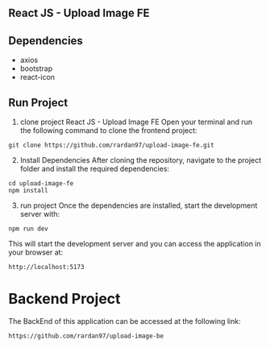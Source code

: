 ## React JS - Upload Image FE

## Dependencies

- axios
- bootstrap
- react-icon

## Run Project

1. clone project React JS - Upload Image FE
   Open your terminal and run the following command to clone the frontend project:

```
git clone https://github.com/rardan97/upload-image-fe.git
```

2. Install Dependencies
   After cloning the repository, navigate to the project folder and install the required dependencies:

```
cd upload-image-fe
npm install
```

3. run project
   Once the dependencies are installed, start the development server with:

```
npm run dev
```

This will start the development server and you can access the application in your browser at:

```
http://localhost:5173
```

# Backend Project

The BackEnd of this application can be accessed at the following link:

```
https://github.com/rardan97/upload-image-be
```
